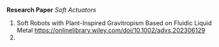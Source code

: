 **Research Paper**
*Soft Actuators*
1. Soft Robots with Plant-Inspired Gravitropism Based on Fluidic Liquid Metal https://onlinelibrary.wiley.com/doi/10.1002/advs.202306129
2. 
